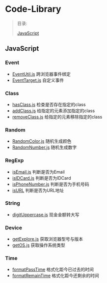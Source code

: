# Code-Library
> 目录:
>
> [JavaScript](#javascript)
>

## JavaScript
### Event
* [EventUtil.js](./js/Event/EventUtil/EventUtil.js) 跨浏览器事件绑定
* [EventTarget.js](./js/Event/EventTarget/EventTarget.js) 自定义事件

### Class
* [hasClass.js](./js/Class/hasClass/hasClass.js) 检查是否存在指定的class
* [addClass.js](./js/Class/addClass/addClass.js) 给指定的元素添加指定的class
* [removeClass.js](./js/Class/removeClass/removeClass.js) 给指定的元素移除指定的class

### Random
* [RandomColor.js](./js/Random/RandomColor/RandomColor.js) 随机生成颜色
* [RandomNumber.js](./js/Random/RandomNumber/RandomNumber.js) 随机生成数字

### RegExp
* [isEmail.js](./js/RegExp/isEmail/isEmail.js) 判断是否为Email
* [isIDCard.js](./js/RegExp/isIDCard/isIDCard.js) 判断是否为IDCard
* [isPhoneNumber.js](./js/RegExp/isPhoneNumber/isPhoneNumber.js) 判断是否为手机号码
* [isURL](./js/RegExp/isURL/isURL.js) 判断是否为URL地址

### String
* [digitUppercase.js](./js/String/digitUppercase/digitUppercase.js) 现金金额转大写

### Device
* [getExplore.js](./js/Device/getExplore/getExplore.js) 获取浏览器型号与版本
* [getOS.js](./js/Device/getOS/getOS.js) 获取操作系统类型

### Time
* [formatPassTime](./js/Time/formatPassTime/formatPassTime.js) 格式化距今已过去的时间
* [formatRemainTime](./js/Time/formatRemainTime/formatRemainTime.js) 格式化距今还剩余的时间
